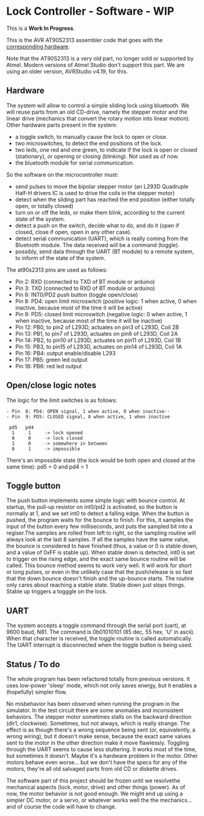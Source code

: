 ﻿# Lock Controller - Software - WIP

This is a **Work In Progress**.

This is the AVR AT90S2313 assembler code that goes with the [corresponding hardware](https://github.com/jpablo128/lockcontroller-hardware).

Note that the AT90S2313 is a very old part, no longer sold or supported by Atmel. Modern versions of Atmel Studio don't support this part. We are using an older version, AVRStudio v4.19, for this.

## Hardware
The system will allow to control a simple sliding lock using bluetooth. We will reuse parts from an old CD-drive, namely the stepper motor and the linear drive (mechanics that convert the rotary motion into linear motion). Other hardware parts present in the system:

- a toggle switch, to manually cause the lock to open or close.
- two microswitches, to detect the end positions of the lock.
- two leds, one red and one green, to indicate if the lock is open or closed (stationary), or opening or closing (blinking). Not used as of now.
- the bluetooth module for serial communication.	

So the software on the microcontroller must:

- send pulses to move the bipolar stepper motor (an L293D Quadruple Half-H drivers IC is used to drive the coils in the stepper motor)
- detect when the sliding part has reached the end position (either totally open, or totally closed)
- turn on or off the leds, or make them blink, according to the current state of the system.
- detect a push on the switch, decide what to do, and do it (open if closed, close if open, open in any other case).
- detect serial communication (UART), which is really coming from the Bluetooth module. The data received will be a command (toggle).
- possibly, send data through the UART (BT module) to a remote system, to inform of the state of the system.


The at90s2313 pins are used as follows:

- Pin  2: RXD (connected to TXD of BT module or arduino)
- Pin  3: TXD (connected to RXD of BT module or arduino)
- Pin  6: INT0/PD2 push button (toggle open/close)
- Pin  8: PD4: open limit microswitch (positive logic: 1 when active, 0 when inactive, because most of the time it will be active)
- Pin  9: PD5: closed limit microswitch (negative logic: 0 when active, 1 when inactive, because most of the time it will be inactive)
- Pin 12: PB0, to pin2 of L293D, actuates on pin3 of L293D,  Coil 2B
- Pin 13: PB1, to pin7 of L293D, actuates on pin6 of L293D,  Coil 2A
- Pin 14: PB2, to pin10 of L293D, actuates on pin11 of L293D,  Coil 1B
- Pin 15: PB3, to pin15 of L293D, actuates on pin14 of L293D,  Coil 1A
- Pin 16: PB4: output enable/disable L293
- Pin 17: PB5: green led output
- Pin 18: PB6: red led output


## Open/close logic notes

The logic for the limit switches is as follows:

    - Pin  8: PD4: OPEN signal, 1 when active, 0 when inactive⋅⋅
    - Pin  9: PD5: CLOSED signal, 0 when active, 1 when inactive

     pd5   pd4
      1     1     -> lock opened
      0     0     -> lock closed
      1     0     -> somewhere in between
      0     1     -> impossible

    
There's an impossible state (the lock would be both open and closed at the same time):
    pd5 = 0   and pd4 = 1  


## Toggle button

The push button implements some simple logic with bounce control. At startup, the pull-up resistor on int0/pd2 is activated, so the button is normally at 1, and we set int0 to detect a falling edge.
When the button is pushed, the program waits for the bounce to finish. For this, it samples the input of the button every few milliseconds, and puts the sampled bit into a regiser.The samples are rolled from left to right, so the sampling routine will always look at the last 8 samples. If all the samples have the same value, the bounce is considered to have finished (thus, a value or 0 is stable down, and a value of 0xFF is stable up).
When stable down is detected, int0 is set to trigger on the rising edge, and the exact same bounce routine will be called. This bounce method seems to work very well. It will work for short or long pulses, or even in the unlikely case that the push/release is so fast that the down bounce doesn't finish and the up-bounce starts. The routine only cares about reaching a stable state.
Stable down just stops things. Stable up triggers a togggle on the lock.


## UART
The system accepts a toggle command through the serial port (uart), at 9600 baud, N81. The command is 0b01010101  (85 dec, 55 hex, 'U' in ascii). When that character is received, the toggle routine is called automatically.
The UART interrupt is disconnected when the toggle button is being used.

## Status / To do
The whole program has been refactored totally from previous versions. It uses low-power 'sleep' mode, which not only saves energy, but it enables a (hopefully) simpler flow.

No misbehavior has been observed when running the program in the simulator. In the test circuit there are some anomalies and inconsistent behaviors. The stepper motor sometimes stalls on the  backward direction (dir1, clockwise). Sometimes, but not always, which is really strange. The effect is as though there's a wrong sequence being sent (or, equivalently, a wrong wiring), but it doesn't make sense, because the exact same values sent to the motor in the other direction make it move flawlessly. Toggling through the UART seems to cause less stuttering. It works most of the time, but sometimes it doesn't.
Maybe it's a hardware problem in the motor. Other motors behave even worse... but we don't have the specs for any of the motors, they're all old salvaged parts from old CD or diskette drives.

The software part of this project should be frozen until we resolvethe mechanical aspects (lock, motor, drive) and other things (power). As of now, the motor behavior is not good enough. We might end up using a simpler DC motor, or a servo, or whatever works well the the mechanics... and of course the code will have to change.
